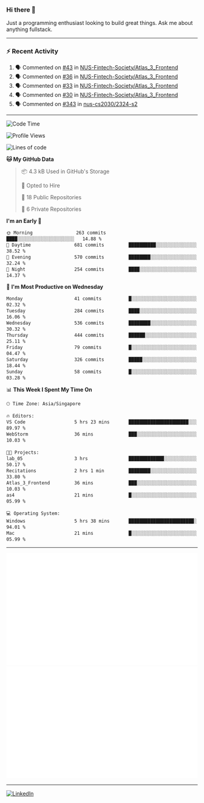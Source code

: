 ### Hi there 👋

<!--
**gnimnix/gnimnix** is a ✨ _special_ ✨ repository because its `README.md` (this file) appears on your GitHub profile.

Here are some ideas to get you started:

- 🔭 I’m currently working on ...
- 🌱 I’m currently learning ...
- 👯 I’m looking to collaborate on ...
- 🤔 I’m looking for help with ...
- 💬 Ask me about ...
- 📫 How to reach me: ...
- 😄 Pronouns: ...
- ⚡ Fun fact: ...
-->

Just a programming enthusiast looking to build great things. Ask me about anything fullstack.

---


### :zap: Recent Activity

<!--START_SECTION:activity-->
1. 🗣 Commented on [#43](https://github.com/NUS-Fintech-Society/Atlas_3_Frontend/pull/43#issuecomment-2018467488) in [NUS-Fintech-Society/Atlas_3_Frontend](https://github.com/NUS-Fintech-Society/Atlas_3_Frontend)
2. 🗣 Commented on [#36](https://github.com/NUS-Fintech-Society/Atlas_3_Frontend/pull/36#issuecomment-2018465062) in [NUS-Fintech-Society/Atlas_3_Frontend](https://github.com/NUS-Fintech-Society/Atlas_3_Frontend)
3. 🗣 Commented on [#33](https://github.com/NUS-Fintech-Society/Atlas_3_Frontend/pull/33#issuecomment-2018462719) in [NUS-Fintech-Society/Atlas_3_Frontend](https://github.com/NUS-Fintech-Society/Atlas_3_Frontend)
4. 🗣 Commented on [#30](https://github.com/NUS-Fintech-Society/Atlas_3_Frontend/pull/30#issuecomment-2018460137) in [NUS-Fintech-Society/Atlas_3_Frontend](https://github.com/NUS-Fintech-Society/Atlas_3_Frontend)
5. 🗣 Commented on [#343](https://github.com/nus-cs2030/2324-s2/issues/343#issuecomment-2017735249) in [nus-cs2030/2324-s2](https://github.com/nus-cs2030/2324-s2)
<!--END_SECTION:activity-->

---

<!--START_SECTION:waka-->
![Code Time](http://img.shields.io/badge/Code%20Time-17%20hrs%209%20mins-blue)

![Profile Views](http://img.shields.io/badge/Profile%20Views-34-blue)

![Lines of code](https://img.shields.io/badge/From%20Hello%20World%20I%27ve%20Written-299.7%20thousand%20lines%20of%20code-blue)

**🐱 My GitHub Data** 

> 📦 4.3 kB Used in GitHub's Storage 
 > 
> 💼 Opted to Hire
 > 
> 📜 18 Public Repositories 
 > 
> 🔑 6 Private Repositories 
 > 
**I'm an Early 🐤** 

```text
🌞 Morning                263 commits         ████░░░░░░░░░░░░░░░░░░░░░   14.88 % 
🌆 Daytime                681 commits         ██████████░░░░░░░░░░░░░░░   38.52 % 
🌃 Evening                570 commits         ████████░░░░░░░░░░░░░░░░░   32.24 % 
🌙 Night                  254 commits         ████░░░░░░░░░░░░░░░░░░░░░   14.37 % 
```
📅 **I'm Most Productive on Wednesday** 

```text
Monday                   41 commits          █░░░░░░░░░░░░░░░░░░░░░░░░   02.32 % 
Tuesday                  284 commits         ████░░░░░░░░░░░░░░░░░░░░░   16.06 % 
Wednesday                536 commits         ████████░░░░░░░░░░░░░░░░░   30.32 % 
Thursday                 444 commits         ██████░░░░░░░░░░░░░░░░░░░   25.11 % 
Friday                   79 commits          █░░░░░░░░░░░░░░░░░░░░░░░░   04.47 % 
Saturday                 326 commits         █████░░░░░░░░░░░░░░░░░░░░   18.44 % 
Sunday                   58 commits          █░░░░░░░░░░░░░░░░░░░░░░░░   03.28 % 
```


📊 **This Week I Spent My Time On** 

```text
🕑︎ Time Zone: Asia/Singapore

🔥 Editors: 
VS Code                  5 hrs 23 mins       ██████████████████████░░░   89.97 % 
WebStorm                 36 mins             ███░░░░░░░░░░░░░░░░░░░░░░   10.03 % 

🐱‍💻 Projects: 
lab_05                   3 hrs               █████████████░░░░░░░░░░░░   50.17 % 
Recitations              2 hrs 1 min         ████████░░░░░░░░░░░░░░░░░   33.80 % 
Atlas_3_Frontend         36 mins             ███░░░░░░░░░░░░░░░░░░░░░░   10.03 % 
as4                      21 mins             █░░░░░░░░░░░░░░░░░░░░░░░░   05.99 % 

💻 Operating System: 
Windows                  5 hrs 38 mins       ████████████████████████░   94.01 % 
Mac                      21 mins             █░░░░░░░░░░░░░░░░░░░░░░░░   05.99 % 
```


<!--END_SECTION:waka-->

---

<img src="https://github.com/gnimnix/github-stats-transparent/blob/output/generated/overview.svg" /><img src="https://github.com/gnimnix/github-stats-transparent/blob/output/generated/languages.svg" />


---

<a href="https://www.linkedin.com/in/xmluu/" target="_blank"><img src="https://img.shields.io/badge/LinkedIn-%230077B5.svg?&style=flat-square&logo=linkedin&logoColor=white" alt="LinkedIn"></a>
